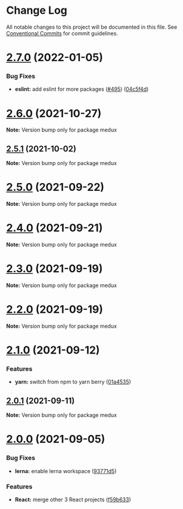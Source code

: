 # Change Log

All notable changes to this project will be documented in this file.
See [Conventional Commits](https://conventionalcommits.org) for commit guidelines.

# [2.7.0](https://github.com/sabertazimi/medux/compare/v2.6.0...v2.7.0) (2022-01-05)


### Bug Fixes

* **eslint:** add eslint for more packages ([#495](https://github.com/sabertazimi/medux/issues/495)) ([04c5f4d](https://github.com/sabertazimi/medux/commit/04c5f4de8a62ee5d65b18c44d3c3126814f66fc8))





# [2.6.0](https://github.com/sabertazimi/medux/compare/v2.5.1...v2.6.0) (2021-10-27)

**Note:** Version bump only for package medux





## [2.5.1](https://github.com/sabertazimi/medux/compare/v2.5.0...v2.5.1) (2021-10-02)

**Note:** Version bump only for package medux





# [2.5.0](https://github.com/sabertazimi/medux/compare/v2.4.0...v2.5.0) (2021-09-22)

**Note:** Version bump only for package medux





# [2.4.0](https://github.com/sabertazimi/medux/compare/v2.3.0...v2.4.0) (2021-09-21)

**Note:** Version bump only for package medux





# [2.3.0](https://github.com/sabertazimi/medux/compare/v2.2.0...v2.3.0) (2021-09-19)

**Note:** Version bump only for package medux





# [2.2.0](https://github.com/sabertazimi/medux/compare/v2.1.0...v2.2.0) (2021-09-19)

**Note:** Version bump only for package medux





# [2.1.0](https://github.com/sabertazimi/medux/compare/v2.0.1...v2.1.0) (2021-09-12)


### Features

* **yarn:** switch from npm to yarn berry ([01a4535](https://github.com/sabertazimi/medux/commit/01a453550737290373c7c41cd2077fed98555a26))





## [2.0.1](https://github.com/sabertazimi/medux/compare/v2.0.0...v2.0.1) (2021-09-11)

**Note:** Version bump only for package medux





# [2.0.0](https://github.com/sabertazimi/medux/compare/v1.2.0...v2.0.0) (2021-09-05)


### Bug Fixes

* **lerna:** enable lerna workspace ([93771d5](https://github.com/sabertazimi/medux/commit/93771d5ad84d8fc96a66f93f0ec75a11a0fe6c65))


### Features

* **React:** merge other 3 React projects ([f59b633](https://github.com/sabertazimi/medux/commit/f59b6335439c813262cfa07bd5fdd1ebf0a02d22))
